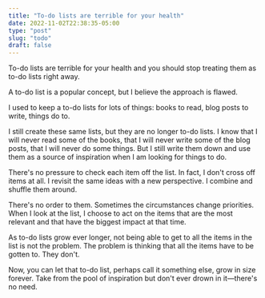 ```yaml
---
title: "To-do lists are terrible for your health"
date: 2022-11-02T22:38:35-05:00
type: "post"
slug: "todo"
draft: false
---
```


To-do lists are terrible for your health and you should stop treating them as
to-do lists right away.

A to-do list is a popular concept, but I believe the approach is flawed.

I used to keep a to-do lists for lots of things: books to read, blog posts to
write, things do to.

I still create these same lists, but they are no longer to-do lists. I know
that I will never read some of the books, that I will never write some of the
blog posts, that I will never do some things. But I still write them down and
use them as a source of inspiration when I am looking for things to do.

There's no pressure to check each item off the list. In fact, I don't cross off
items at all. I revisit the same ideas with a new perspective. I combine and
shuffle them around.

There's no order to them. Sometimes the circumstances change priorities. When I
look at the list, I choose to act on the items that are the most relevant and
that have the biggest impact at that time.

As to-do lists grow ever longer, not being able to get to all the items in the
list is not the problem. The problem is thinking that all the items have to be
gotten to. They don't.

Now, you can let that to-do list, perhaps call it something else, grow in size
forever. Take from the pool of inspiration but don't ever drown in it—there's
no need.
